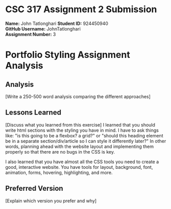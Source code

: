 # CSC 317 Assignment 2 Submission

**Name:** John Tatlonghari
**Student ID:** 924450940  
**GitHub Username:** JohnTatlonghari  
**Assignment Number:** 3

# Portfolio Styling Assignment Analysis

## Analysis
[Write a 250-500 word analysis comparing the different approaches]

## Lessons Learned
[Discuss what you learned from this exercise]
I learned that you should write html sections with the styling you have in mind. 
I have to ask things like: "is this going to be a flexbox? a grid?" or "should this heading element be in a separate section/div/article so I can style it differently later?"
In other words, planning ahead with the website layout and implementing them properly so that there are no bugs in the CSS is key. 

I also learned that you have almost all the CSS tools you need to create a good, interactive website. You have tools for layout, background, font, animation, forms, hovering, highlighting, and more.


## Preferred Version
[Explain which version you prefer and why]